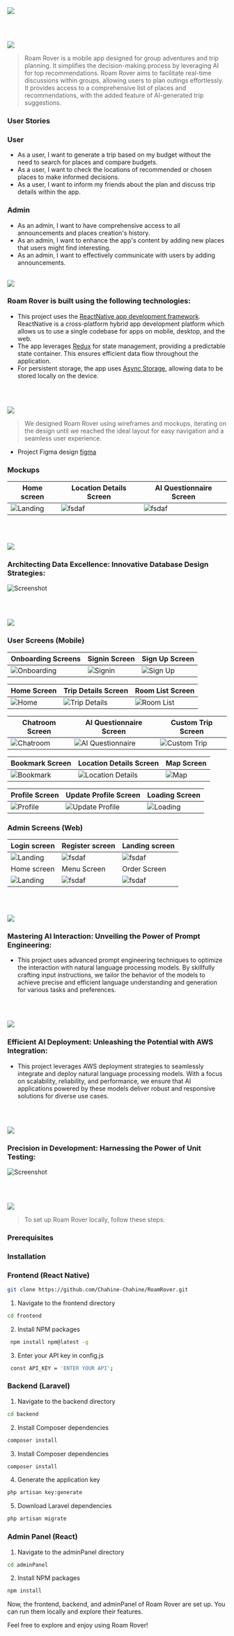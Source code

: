 <img src="./readme/title1.svg"/>

<br><br>

<!-- project philosophy -->
<img src="./readme/title2.svg"/>

>  Roam Rover is a mobile app designed for group adventures and trip planning. It simplifies the decision-making process by leveraging AI for top recommendations.
> Roam Rover aims to facilitate real-time discussions within groups, allowing users to plan outings effortlessly. It provides access to a comprehensive list of places and recommendations, with the added feature of AI-generated trip suggestions.
### User Stories
### User 
- As a user, I want to generate a trip based on my budget without the need to search for places and compare budgets.
- As a user, I want to check the locations of recommended or chosen places to make informed decisions.
- As a user, I want to inform my friends about the plan and discuss trip details within the app.
### Admin
- As an admin, I want to have comprehensive access to all announcements and places creation's history.
- As an admin, I want to enhance the app's content by adding new places that users might find interesting.
- As an admin, I want to effectively communicate with users by adding announcements.
<br><br>

<!-- Tech stack -->
<img src="./readme/title3.svg"/>

###  Roam Rover is built using the following technologies:

- This project uses the [ReactNative app development framework](https://reactnative.dev/). ReactNative is a cross-platform hybrid app development platform which allows us to use a single codebase for apps on mobile, desktop, and the web.
- The app leverages [Redux](https://redux.js.org/) for state management, providing a predictable state container. This ensures efficient data flow throughout the application.
- For persistent storage, the app uses [Async Storage](https://react-native-async-storage.github.io/async-storage/), allowing data to be stored locally on the device.

<br><br>
<!-- UI UX -->
<img src="./readme/title4.svg"/>


> We designed Roam Rover using wireframes and mockups, iterating on the design until we reached the ideal layout for easy navigation and a seamless user experience.

- Project Figma design [figma](https://www.figma.com/file/5CgT0dwIKPiVcGiMI2XmpA/Final-Project?type=design&node-id=8%3A17&mode=design&t=DQpFoX6qTc7XoAGm-1)


### Mockups
| Home screen  | Location Details Screen | AI Questionnaire Screen |
| ---| ---| ---|
| ![Landing](./readme/homeScreen.png) | ![fsdaf](./readme/LocationDescription.png) | ![fsdaf](./readme/AIQuestionnaire.png) |

<br><br>

<!-- Database Design -->
<img src="./readme/title5.svg"/>

###  Architecting Data Excellence: Innovative Database Design Strategies:

![Screenshot](./readme/SQL-DATABASE.jpeg)


<br><br>


<!-- Implementation -->
<img src="./readme/title6.svg"/>


### User Screens (Mobile)

| Onboarding Screens | Signin Screen | Sign Up Screen |
| --- | --- | --- |
| ![Onboarding](./readme/onboarding.gif) | ![Signin](./readme/signin.gif) | ![Sign Up](./readme/signup.gif) |

| Home Screen | Trip Details Screen | Room List Screen |
| --- | --- | --- |
| ![Home](./readme/homeScreen.gif) | ![Trip Details](./readme/trip-details.gif) | ![Room List](./readme/room-list.gif) |

| Chatroom Screen | AI Questionnaire Screen | Custom Trip Screen |
| --- | --- | --- |
| ![Chatroom](./readme/chatroom.gif) | ![AI Questionnaire](./readme/AI%20generate.gif) | ![Custom Trip](./readme/customTrip.gif) |

| Bookmark Screen | Location Details Screen | Map Screen |
| --- | --- | --- |
| ![Bookmark](./readme/bookmarks.gif) | ![Location Details](./readme/locationScreen.gif) | ![Map](./readme/map.gif) |

| Profile Screen | Update Profile Screen | Loading Screen |
| --- | --- | --- |
| ![Profile](./readme/profile.gif) | ![Update Profile](./readme/update-profile.gif) | ![Loading](./readme/loading.gif) |


### Admin Screens (Web)
| Login screen  | Register screen |  Landing screen |
| ---| ---| ---|
| ![Landing](./readme/demo/1440x1024.png) | ![fsdaf](./readme/demo/1440x1024.png) | ![fsdaf](./readme/demo/1440x1024.png) |
| Home screen  | Menu Screen | Order Screen |
| ![Landing](./readme/demo/1440x1024.png) | ![fsdaf](./readme/demo/1440x1024.png) | ![fsdaf](./readme/demo/1440x1024.png) |

<br><br>


<!-- Prompt Engineering -->
<img src="./readme/title7.svg"/>

###  Mastering AI Interaction: Unveiling the Power of Prompt Engineering:

- This project uses advanced prompt engineering techniques to optimize the interaction with natural language processing models. By skillfully crafting input instructions, we tailor the behavior of the models to achieve precise and efficient language understanding and generation for various tasks and preferences.

<br><br>

<!-- AWS Deployment -->
<img src="./readme/title8.svg"/>

###  Efficient AI Deployment: Unleashing the Potential with AWS Integration:

- This project leverages AWS deployment strategies to seamlessly integrate and deploy natural language processing models. With a focus on scalability, reliability, and performance, we ensure that AI applications powered by these models deliver robust and responsive solutions for diverse use cases.

<br><br>

<!-- Unit Testing -->
<img src="./readme/title9.svg"/>

###  Precision in Development: Harnessing the Power of Unit Testing:

![Screenshot](./readme/testing-pass.png)

<br><br>


<!-- How to run -->
<img src="./readme/title10.svg"/>

> To set up Roam Rover locally, follow these steps:

### Prerequisites


### Installation
### Frontend (React Native)
```sh
git clone https://github.com/Chahine-Chahine/RoamRover.git
```
1. Navigate to the frontend directory
```sh
cd frontend
```
2. Install NPM packages
 ```sh
  npm install npm@latest -g
  ```

3. Enter your API key in config.js

```sh
 const API_KEY = 'ENTER YOUR API';
```

### Backend (Laravel)
1. Navigate to the backend directory
```sh
cd backend
```

2. Install Composer dependencies
```sh
composer install
```

3. Install Composer dependencies
```sh
composer install
```

4. Generate the application key
```sh
php artisan key:generate
```

5. Download Laravel dependencies
```sh
php artisan migrate
```

### Admin Panel (React)

1. Navigate to the adminPanel directory
```sh
cd adminPanel
```

2. Install NPM packages
```sh
npm install
```

Now, the frontend, backend, and adminPanel of Roam Rover are set up. You can run them locally and explore their features.

Feel free to explore and enjoy using Roam Rover!